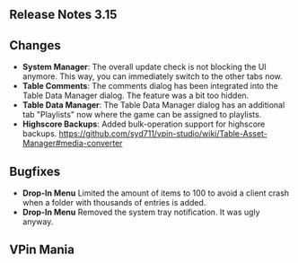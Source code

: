 ## Release Notes 3.15

## Changes

- **System Manager**: The overall update check is not blocking the UI anymore. This way, you can immediately switch to the other tabs now.
- **Table Comments**: The comments dialog has been integrated into the Table Data Manager dialog. The feature was a bit too hidden.
- **Table Data Manager**: The Table Data Manager dialog has an additional tab "Playlists" now where the game can be assigned to playlists.
- **Highscore Backups**: Added bulk-operation support for highscore backups.
  https://github.com/syd711/vpin-studio/wiki/Table-Asset-Manager#media-converter

## Bugfixes

- **Drop-In Menu** Limited the amount of items to 100 to avoid a client crash when a folder with thousands of entries is added.
- **Drop-In Menu** Removed the system tray notification. It was ugly anyway.


## VPin Mania
